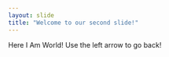 ```yaml
---
layout: slide
title: "Welcome to our second slide!"
---
```

Here I Am World!
Use the left arrow to go back!
